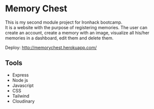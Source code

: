 # Memory Chest
This is my second module project for Ironhack bootcamp.<br/>
It is a website with the purpose of registering memories. The user can create an account, create a memory with an image, visualize all his/her memories in a dashboard, edit them and delete them.

Deploy: http://memorychest.herokuapp.com/

## Tools
* Express
* Node js
* Javascript
* CSS
* Tailwind
* Cloudinary
